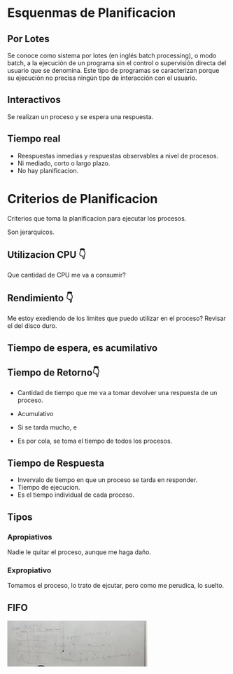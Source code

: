 # Esquenmas de Planificacion
## Por Lotes
Se conoce como sistema por lotes (en inglés batch processing), o modo batch, a la ejecución de un programa sin el control o supervisión directa del usuario que se denomina. Este tipo de programas se caracterizan porque su ejecución no precisa ningún tipo de interacción con el usuario.
## Interactivos
Se realizan un proceso y se espera una respuesta.
## Tiempo real
- Reespuestas inmedias y respuestas observables a nivel de procesos.
- Ni mediado, corto o largo plazo.
- No hay planificacion.

# Criterios de Planificacion
Criterios que toma la planificacion para ejecutar los procesos.

Son jerarquicos.

## Utilizacion CPU 👇
Que cantidad de CPU me va a consumir?

## Rendimiento 👇
Me estoy exediendo de los limites que puedo utilizar en el proceso?
Revisar el del disco duro.

## Tiempo de espera, es acumilativo

## Tiempo de Retorno👇
- Cantidad de tiempo que me va a tomar devolver una respuesta de un proceso.

- Acumulativo
- Si se tarda mucho, e 
- Es por cola, se toma el tiempo de todos los procesos.

## Tiempo de Respuesta
- Invervalo de tiempo en que un proceso se tarda en responder.
- Tiempo de ejecucion.
- Es el tiempo individual de cada proceso. 

## Tipos
### Apropiativos
Nadie le quitar el proceso, aunque me haga daño.
### Expropiativo
Tomamos el proceso, lo trato de ejcutar, pero como me perudica, lo suelto.
 
## FIFO
![FIFO](./Images/Fifo.jpeg)